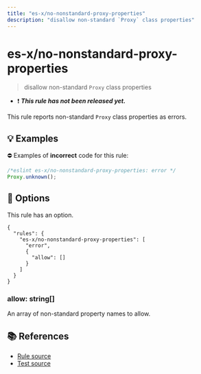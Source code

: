 ```yaml
---
title: "es-x/no-nonstandard-proxy-properties"
description: "disallow non-standard `Proxy` class properties"
---
```


# es-x/no-nonstandard-proxy-properties
> disallow non-standard `Proxy` class properties

- ❗ <badge text="This rule has not been released yet." vertical="middle" type="error"> ***This rule has not been released yet.*** </badge>

This rule reports non-standard `Proxy` class properties as errors.

## 💡 Examples

⛔ Examples of **incorrect** code for this rule:

<eslint-playground type="bad">

```js
/*eslint es-x/no-nonstandard-proxy-properties: error */
Proxy.unknown();
```

</eslint-playground>

## 🔧 Options

This rule has an option.

```jsonc
{
  "rules": {
    "es-x/no-nonstandard-proxy-properties": [
      "error",
      {
        "allow": []
      }
    ]
  }
}
```

### allow: string[]

An array of non-standard property names to allow.

## 📚 References

- [Rule source](https://github.com/eslint-community/eslint-plugin-es-x/blob/master/lib/rules/no-nonstandard-proxy-properties.js)
- [Test source](https://github.com/eslint-community/eslint-plugin-es-x/blob/master/tests/lib/rules/no-nonstandard-proxy-properties.js)
